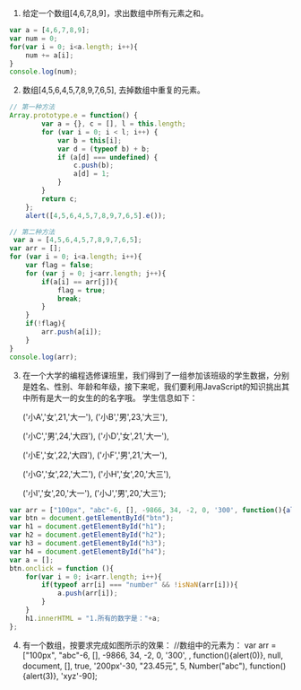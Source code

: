 1. 给定一个数组[4,6,7,8,9]，求出数组中所有元素之和。
```js
var a = [4,6,7,8,9];
var num = 0;
for(var i = 0; i<a.length; i++){
    num += a[i];
}
console.log(num);
```   
2. 数组[4,5,6,4,5,7,8,9,7,6,5], 去掉数组中重复的元素。
```js
// 第一种方法   
Array.prototype.e = function() {
        var a = {}, c = [], l = this.length;
        for (var i = 0; i < l; i++) {
            var b = this[i];
            var d = (typeof b) + b;
            if (a[d] === undefined) {
                c.push(b);
                a[d] = 1;
            }
        }
        return c;
    };
    alert([4,5,6,4,5,7,8,9,7,6,5].e());

// 第二种方法
 var a = [4,5,6,4,5,7,8,9,7,6,5];
var arr = [];
for (var i = 0; i<a.length; i++){
    var flag = false;
    for (var j = 0; j<arr.length; j++){
        if(a[i] == arr[j]){
            flag = true;
            break;
        }
    }
    if(!flag){
        arr.push(a[i]);
    }
}
console.log(arr);
```

3. 在一个大学的编程选修课班里，我们得到了一组参加该班级的学生数据，分别是姓名、性别、年龄和年级，接下来呢，我们要利用JavaScript的知识挑出其中所有是大一的女生的的名字哦。
学生信息如下：

    ('小A','女',21,'大一'),  ('小B','男',23,'大三'),

    ('小C','男',24,'大四'),  ('小D','女',21,'大一'),

    ('小E','女',22,'大四'),  ('小F','男',21,'大一'),

    ('小G','女',22,'大二'),  ('小H','女',20,'大三'),

    ('小I','女',20,'大一'),  ('小J','男',20,'大三');
```js
var arr = ["100px", "abc"-6, [], -9866, 34, -2, 0, '300', function(){alert(0)}, null, document, [], true, '200px'-30, "23.45元", 5, Number("abc"), function(){alert(3)}, 'xyz'-90];
var btn = document.getElementById("btn");
var h1 = document.getElementById("h1");
var h2 = document.getElementById("h2");
var h3 = document.getElementById("h3");
var h4 = document.getElementById("h4");
var a = [];
btn.onclick = function (){
    for(var i = 0; i<arr.length; i++){
        if(typeof arr[i] === "number" && !isNaN(arr[i])){
            a.push(arr[i]);
        }
    }
    h1.innerHTML = "1.所有的数字是："+a;
};
```
4. 有一个数组，按要求完成如图所示的效果：
 //数组中的元素为：
  var arr = ["100px", "abc"-6, [], -9866, 34, -2, 0, '300', , function(){alert(0)},
        null, document, [], true, '200px'-30, "23.45元", 5, Number("abc"),
        function(){alert(3)}, 'xyz'-90];  